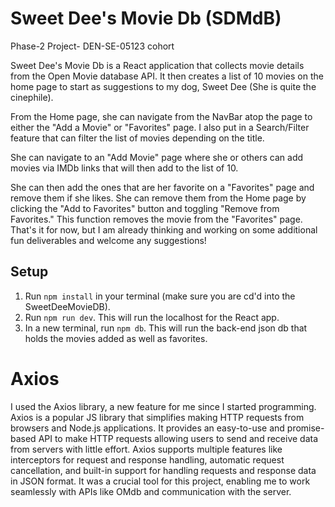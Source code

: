 # Sweet Dee's Movie Db (SDMdB)

Phase-2 Project- DEN-SE-05123 cohort 

Sweet Dee's Movie Db is a React application that collects movie details from the Open Movie database API. It then creates a list of 10 movies on the home page to start as suggestions to my dog, Sweet Dee (She is quite the cinephile). 

From the Home page,  she can navigate from the NavBar atop the page to either the "Add a Movie" or "Favorites" page. I also put in a Search/Filter feature that can filter the list of movies depending on the title. 

She can navigate to an "Add Movie" page where she or others can add movies via IMDb links that will then add to the list of 10. 

She can then add the ones that are her favorite on a  "Favorites" page and remove them if she likes. 
She can remove them from the Home page by clicking the "Add to Favorites" button and toggling "Remove from Favorites." This function removes the movie from the "Favorites" page. That's it for now, but I am already thinking and working on some additional fun deliverables and welcome any suggestions!  

## Setup

1. Run `npm install` in your terminal (make sure you are cd'd into the SweetDeeMovieDB).
2. Run `npm run dev`. This will run the localhost for the React app.
3. In a new terminal, run `npm db`. This will run the back-end json db that holds the movies added as well as favorites.  

# Axios 

I used the Axios library, a new feature for me since I started programming. Axios is a popular JS library that simplifies making HTTP requests from browsers and Node.js applications. It provides an easy-to-use and promise-based API to make HTTP requests allowing users to send and receive data from servers with little effort. Axios supports multiple features like interceptors for request and response handling, automatic request cancellation, and built-in support for handling requests and response data in JSON format. It was a crucial tool for this project, enabling me to work seamlessly with APIs like OMdb and communication with the server. 
